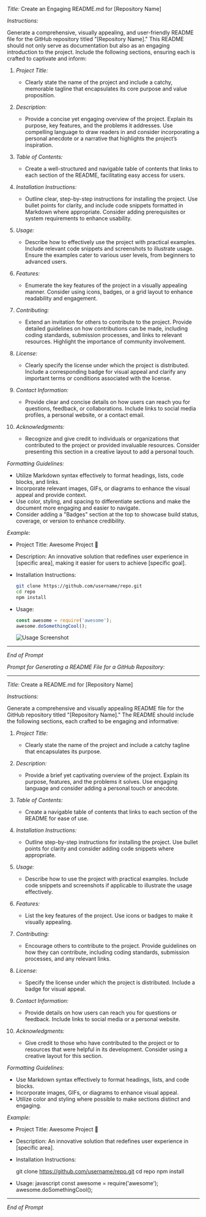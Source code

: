 *Title:* Create an Engaging README.md for [Repository Name]

*Instructions:*

Generate a comprehensive, visually appealing, and user-friendly README file for the GitHub repository titled "[Repository Name]." This README should not only serve as documentation but also as an engaging introduction to the project. Include the following sections, ensuring each is crafted to captivate and inform:

1. *Project Title:*
   - Clearly state the name of the project and include a catchy, memorable tagline that encapsulates its core purpose and value proposition.

2. *Description:*
   - Provide a concise yet engaging overview of the project. Explain its purpose, key features, and the problems it addresses. Use compelling language to draw readers in and consider incorporating a personal anecdote or a narrative that highlights the project’s inspiration.

3. *Table of Contents:*
   - Create a well-structured and navigable table of contents that links to each section of the README, facilitating easy access for users.

4. *Installation Instructions:*
   - Outline clear, step-by-step instructions for installing the project. Use bullet points for clarity, and include code snippets formatted in Markdown where appropriate. Consider adding prerequisites or system requirements to enhance usability.

5. *Usage:*
   - Describe how to effectively use the project with practical examples. Include relevant code snippets and screenshots to illustrate usage. Ensure the examples cater to various user levels, from beginners to advanced users.

6. *Features:*
   - Enumerate the key features of the project in a visually appealing manner. Consider using icons, badges, or a grid layout to enhance readability and engagement.

7. *Contributing:*
   - Extend an invitation for others to contribute to the project. Provide detailed guidelines on how contributions can be made, including coding standards, submission processes, and links to relevant resources. Highlight the importance of community involvement.

8. *License:*
   - Clearly specify the license under which the project is distributed. Include a corresponding badge for visual appeal and clarify any important terms or conditions associated with the license.

9. *Contact Information:*
   - Provide clear and concise details on how users can reach you for questions, feedback, or collaborations. Include links to social media profiles, a personal website, or a contact email.

10. *Acknowledgments:*
    - Recognize and give credit to individuals or organizations that contributed to the project or provided invaluable resources. Consider presenting this section in a creative layout to add a personal touch.

*Formatting Guidelines:*
- Utilize Markdown syntax effectively to format headings, lists, code blocks, and links.
- Incorporate relevant images, GIFs, or diagrams to enhance the visual appeal and provide context.
- Use color, styling, and spacing to differentiate sections and make the document more engaging and easier to navigate.
- Consider adding a "Badges" section at the top to showcase build status, coverage, or version to enhance credibility.

*Example:*

- Project Title: Awesome Project 🚀
- Description: An innovative solution that redefines user experience in [specific area], making it easier for users to achieve [specific goal].
- Installation Instructions: 
   
   ```bash
   git clone https://github.com/username/repo.git
   cd repo
   npm install
   ```
   
- Usage: 
   ```javascript
   const awesome = require('awesome');
   awesome.doSomethingCool();
   ```
   ![Usage Screenshot](link_to_screenshot.png)

---

*End of Prompt*

*Prompt for Generating a README File for a GitHub Repository:*

---

*Title:* Create a README.md for [Repository Name]

*Instructions:*

Generate a comprehensive and visually appealing README file for the GitHub repository titled "[Repository Name]." The README should include the following sections, each crafted to be engaging and informative:

1. *Project Title:*
   - Clearly state the name of the project and include a catchy tagline that encapsulates its purpose.

2. *Description:*
   - Provide a brief yet captivating overview of the project. Explain its purpose, features, and the problems it solves. Use engaging language and consider adding a personal touch or anecdote.

3. *Table of Contents:*
   - Create a navigable table of contents that links to each section of the README for ease of use.

4. *Installation Instructions:*
   - Outline step-by-step instructions for installing the project. Use bullet points for clarity and consider adding code snippets where appropriate.

5. *Usage:*
   - Describe how to use the project with practical examples. Include code snippets and screenshots if applicable to illustrate the usage effectively.

6. *Features:*
   - List the key features of the project. Use icons or badges to make it visually appealing.

7. *Contributing:*
   - Encourage others to contribute to the project. Provide guidelines on how they can contribute, including coding standards, submission processes, and any relevant links.

8. *License:*
   - Specify the license under which the project is distributed. Include a badge for visual appeal.

9. *Contact Information:*
   - Provide details on how users can reach you for questions or feedback. Include links to social media or a personal website.

10. *Acknowledgments:*
    - Give credit to those who have contributed to the project or to resources that were helpful in its development. Consider using a creative layout for this section.

*Formatting Guidelines:*
- Use Markdown syntax effectively to format headings, lists, and code blocks.
- Incorporate images, GIFs, or diagrams to enhance visual appeal.
- Utilize color and styling where possible to make sections distinct and engaging.

*Example:*

- Project Title: Awesome Project 🚀
- Description: An innovative solution that redefines user experience in [specific area].
- Installation Instructions: 
   
   git clone https://github.com/username/repo.git
   cd repo
   npm install
   
- Usage: 
   javascript
   const awesome = require('awesome');
   awesome.doSomethingCool();
   

---

*End of Prompt*
